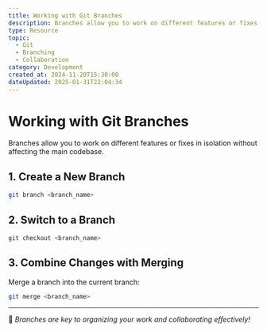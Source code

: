 ```yaml
---
title: Working with Git Branches
description: Branches allow you to work on different features or fixes in isolation without affecting the main codebase.
type: Resource
topic:
  - Git
  - Branching
  - Collaboration
category: Development
created_at: 2024-11-20T15:30:00
dateUpdated: 2025-01-31T22:04:34
---
```

# Working with Git Branches
Branches allow you to work on different features or fixes in isolation without affecting the main codebase.

## **1. Create a New Branch**
```bash
git branch <branch_name>
```

## **2. Switch to a Branch**
```bash
git checkout <branch_name>
```

## **3. Combine Changes with Merging**
Merge a branch into the current branch:
```bash
git merge <branch_name>
```

---

🎉 *Branches are key to organizing your work and collaborating effectively!*


